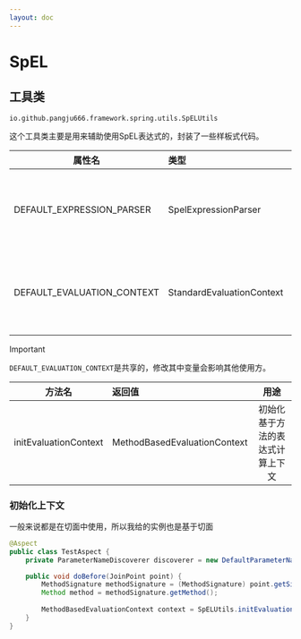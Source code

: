 ```yaml
---
layout: doc
---
```


# SpEL

## 工具类
`io.github.pangju666.framework.spring.utils.SpELUtils`

这个工具类主要是用来辅助使用SpEL表达式的，封装了一些样板式代码。

| 属性名                        | 类型                        |      说明       |
|----------------------------|:--------------------------|:-------------:|
| DEFAULT_EXPRESSION_PARSER  | SpelExpressionParser      | 默认的SpEL表达式解析器 |
| DEFAULT_EVALUATION_CONTEXT | StandardEvaluationContext |  默认的表达式计算上下文  |

> [!IMPORTANT]
> `DEFAULT_EVALUATION_CONTEXT`是共享的，修改其中变量会影响其他使用方。

| 方法名                   | 返回值                          |        用途        |
|-----------------------|:-----------------------------|:----------------:|
| initEvaluationContext | MethodBasedEvaluationContext | 初始化基于方法的表达式计算上下文 |

### 初始化上下文
一般来说都是在切面中使用，所以我给的实例也是基于切面

```java
@Aspect
public class TestAspect {
    private ParameterNameDiscoverer discoverer = new DefaultParameterNameDiscoverer();

    public void doBefore(JoinPoint point) {
        MethodSignature methodSignature = (MethodSignature) point.getSignature();
        Method method = methodSignature.getMethod();
            
        MethodBasedEvaluationContext context = SpELUtils.initEvaluationContext(method, point.getArgs(), discoverer);
    }
}
```
